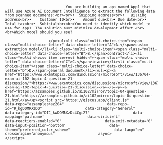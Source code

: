 <p class="card-text">
							
								You are building an app named App1 that will use Azure AI Document Intelligence to extract the following data from scanned documents:<br><br>•	Shipping address<br>•	Billing address<br>•	Customer ID<br>•	Amount due<br>•	Due date<br>•	Total tax<br>•	Subtotal<br><br>You need to identify which model to use for App1. The solution must minimize development effort.<br><br>Which model should you use?
							
						</p><ul><li class="multi-choice-item"><span class="multi-choice-letter" data-choice-letter="A">A.</span>custom extraction model</li><li class="multi-choice-item"><span class="multi-choice-letter" data-choice-letter="B">B.</span>contract</li><li class="multi-choice-item correct-hidden"><span class="multi-choice-letter" data-choice-letter="C">C.</span>invoice</li><li class="multi-choice-item"><span class="multi-choice-letter" data-choice-letter="D">D.</span>general document</li></ul><p><a href="https://www.examtopics.com/discussions/microsoft/view/136704-exam-ai-102-topic-4-question-21-discussion/">https://www.examtopics.com/discussions/microsoft/view/136704-exam-ai-102-topic-4-question-21-discussion/</a></p><p><a href="https://azsamples.github.io/ai102/mirror/topic-04-question-21.html">https://azsamples.github.io/ai102/mirror/topic-04-question-21.html</a></p><script src="https://giscus.app/client.js"                    data-repo="azsamples/az204"                    data-repo-id="R_kgDOMRXzDQ"                    data-category="General"                    data-category-id="DIC_kwDOMRXzDc4Cgi27"                    data-mapping="pathname"                    data-strict="1"                    data-reactions-enabled="0"                    data-emit-metadata="0"                    data-input-position="bottom"                    data-theme="preferred_color_scheme"                    data-lang="en"                    crossorigin="anonymous"                    async>                    </script>
